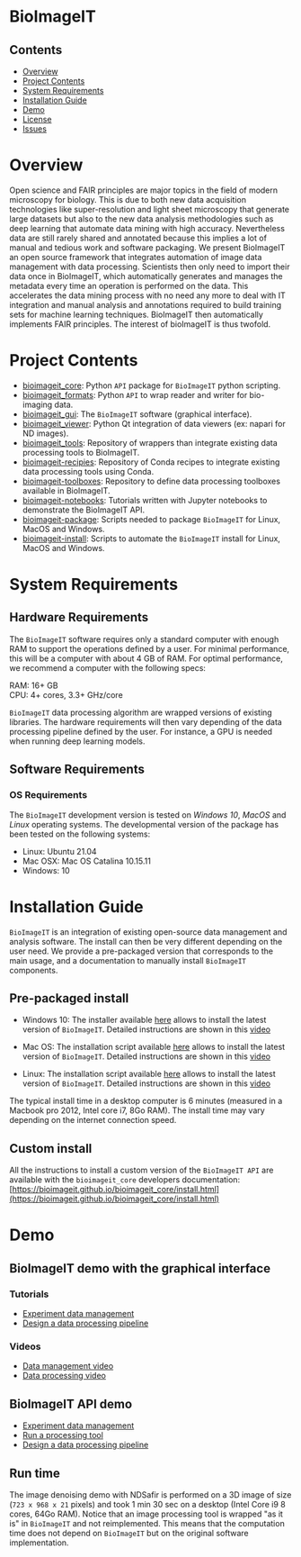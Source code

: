 # BioImageIT

## Contents

- [Overview](#overview)
- [Project Contents](#project-contents)
- [System Requirements](#system-requirements)
- [Installation Guide](#installation-guide)
- [Demo](#demo)
- [License](./LICENSE)
- [Issues](https://github.com/bioimageit/bioimageit/issues)

# Overview

Open science and FAIR principles are major topics in the field of modern microscopy for biology. This is due to both new data acquisition technologies like super-resolution and light sheet microscopy that generate large datasets but also to the new data analysis methodologies such as deep learning that automate data mining with high accuracy. Nevertheless data are still rarely shared and annotated because this implies a lot of manual and tedious work and software packaging. We present BioImageIT an open source framework that integrates automation of image data management with data processing. Scientists then only need to import their data once in BioImageIT, which automatically generates and manages the metadata every time an operation is performed on the data. This accelerates the data mining process with no need any more to deal with IT integration and manual analysis and annotations required to build training sets for machine learning techniques. BioImageIT then automatically implements FAIR principles. The interest of bioImageIT is thus twofold. 

# Project Contents

- [bioimageit_core](https://github.com/bioimageit/bioimageit_core): Python `API` package for `BioImageIT` python scripting.
- [bioimageit_formats](https://github.com/bioimageit/bioimageit_formats): Python `API` to wrap reader and writer for bio-imaging data.
- [bioimageit_gui](https://github.com/bioimageit/bioimageit_formats): The `BioImageIT` software (graphical interface).
- [bioimageit_viewer](https://github.com/bioimageit/bioimageit_viewer): Python Qt integration of data viewers (ex: napari for ND images).
- [bioimageit_tools](https://github.com/bioimageit/bioimageit_tools): Repository of wrappers than integrate existing data processing tools to BioImageIT.
- [bioimageit-recipies](https://github.com/bioimageit/bioimageit-recipies): Repository of Conda recipes to integrate existing data processing tools using Conda.
- [bioimageit-toolboxes](https://github.com/bioimageit/bioimageit-toolboxes): Repository to define data processing toolboxes available in BioImageIT.
- [bioimageit-notebooks](https://github.com/bioimageit/bioimageit-notebooks): Tutorials written with Jupyter notebooks to demonstrate the BioImageIT API.
- [bioimageit-package](https://github.com/bioimageit/bioimageit-package): Scripts needed to package `BioImageIT` for Linux, MacOS and Windows.
- [bioimageit-install](https://github.com/bioimageit/bioimageit-install): Scripts to automate the `BioImageIT` install for Linux, MacOS and Windows.

# System Requirements

## Hardware Requirements

The `BioImageIT` software requires only a standard computer with enough RAM to support the operations defined by a user. For minimal performance, this will be a computer with about 4 GB of RAM. For optimal performance, we recommend a computer with the following specs:

RAM: 16+ GB  
CPU: 4+ cores, 3.3+ GHz/core

`BioImageIT` data processing algorithm are wrapped versions of existing libraries. The hardware requirements will then vary depending of the data processing pipeline defined by the user. For instance, a GPU is needed when running deep learning models.

## Software Requirements

### OS Requirements

The `BioImageIT` development version is tested on *Windows 10*, *MacOS* and *Linux* operating systems. The developmental version of the package has been tested on the following systems:

- Linux: Ubuntu 21.04 
- Mac OSX: Mac OS Catalina 10.15.11    
- Windows: 10 

# Installation Guide

`BioImageIT` is an integration of existing open-source data management and analysis software. The install can then be very different depending on the user need. We provide a pre-packaged version that corresponds to the main usage, and a documentation to manually install `BioImageIT` components. 

## Pre-packaged install

- Windows 10: The installer available [here](https://github.com/bioimageit/bioimageit-install/raw/v0.1.0/windows/BioImageIT_install.exe) allows to install the latest version of `BioImageIT`. Detailed instructions are shown in this [video](https://www.youtube.com/watch?v=917InvFkivA) 

- Mac OS: The installation script available [here](https://github.com/bioimageit/bioimageit-install/raw/v0.1.0/mac/BioImageIT_install.dmg) allows to install the latest version of `BioImageIT`. Detailed instructions are shown in this [video](https://www.youtube.com/watch?v=pMD_pjPF3Y4) 

- Linux: The installation script available [here](https://raw.githubusercontent.com/bioimageit/bioimageit-install/v0.1.0/linux/install.sh) allows to install the latest version of `BioImageIT`. Detailed instructions are shown in this [video](https://www.youtube.com/watch?v=ohKKkMb54k4) 

The typical install time in a desktop computer is 6 minutes (measured in a Macbook pro 2012, Intel core i7, 8Go RAM). The install time may vary depending on the internet connection speed.

## Custom install

All the instructions to install a custom version of the `BioImageIT API` are available with the `bioimageit_core` developers documentation: [https://bioimageit.github.io/bioimageit_core/install.html](https://bioimageit.github.io/bioimageit_core/install.html)

# Demo

## BioImageIT demo with the graphical interface 

### Tutorials
- [Experiment data management](https://bioimageit.github.io/bioimageit_gui/tutorial_data_management.html)
- [Design a data processing pipeline](https://bioimageit.github.io/bioimageit_gui/tutorial_data_analysis.html)

### Videos
- [Data management video](https://www.youtube.com/watch?v=PKXsEZ0fMxk&t)
- [Data processing video](https://www.youtube.com/watch?v=87JFlLHzsMU)

## BioImageIT API demo

- [Experiment data management](https://github.com/bioimageit/bioimageit-notebooks/blob/main/tutorial1-experiment.ipynb)
- [Run a processing tool](https://github.com/bioimageit/bioimageit-notebooks/blob/main/tutorial2-tool.ipynb)
- [Design a data processing pipeline](https://github.com/bioimageit/bioimageit-notebooks/blob/main/tutorial3-runner.ipynb)


## Run time

The image denoising demo with NDSafir is performed on a 3D image of size (``723 x 968 x 21`` pixels) and took 1 min 30 sec on a desktop (Intel Core i9 8 cores, 64Go RAM). 
Notice that an image processing tool is wrapped "as it is" in `BioImageIT` and not reimplemented. This means that the computation time does not depend on `BioImageIT` but on the original software implementation.
